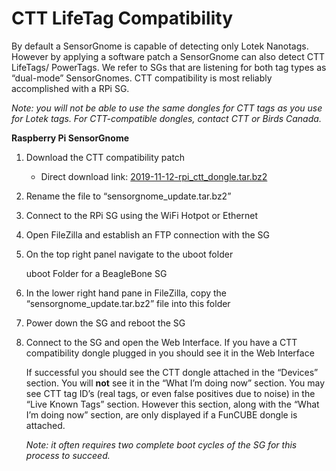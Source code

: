# CTT LifeTag Compatibility

By default a SensorGnome is capable of detecting only Lotek Nanotags. However by applying a software patch a SensorGnome can also detect CTT LifeTags/ PowerTags. We refer to SGs that are listening for both tag types as “dual-mode” SensorGnomes. CTT compatibility is most reliably accomplished with a RPi SG. 

_Note: you will not be able to use the same dongles for CTT tags as you use for Lotek tags. For CTT-compatible dongles, contact CTT or Birds Canada._

**Raspberry Pi SensorGnome**

1. Download the CTT compatibility patch
   * Direct download link: [2019-11-12-rpi\_ctt\_dongle.tar.bz2](https://s3.amazonaws.com/media.celltracktech.com/sensorgnome/raspberry/2019-11-12-rpi_ctt_dongle.tar.bz2)
2. Rename the file to “sensorgnome\_update.tar.bz2”
3. Connect to the RPi SG using the WiFi Hotpot or Ethernet
4. Open FileZilla and establish an FTP connection with the SG
5. On the top right panel navigate to the uboot folder

   uboot Folder for a BeagleBone SG

6. In the lower right hand pane in FileZilla, copy the “sensorgnome\_update.tar.bz2” file into this folder
7. Power down the SG and reboot the SG
8. Connect to the SG and open the Web Interface. If you have a CTT compatibility dongle plugged in you should see it in the Web Interface

   If successful you should see the CTT dongle attached in the “Devices” section. You will **not** see it in the “What I’m doing now” section. You may see CTT tag ID’s \(real tags, or even false positives due to noise\) in the “Live Known Tags” section. However this section, along with the “What I’m doing now” section, are only displayed if a FunCUBE dongle is attached.

   _Note: it often requires two complete boot cycles of the SG for this process to succeed._

